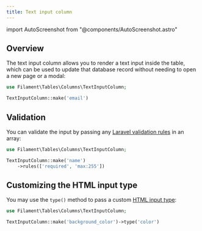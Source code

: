 ```yaml
---
title: Text input column
---
```

import AutoScreenshot from "@components/AutoScreenshot.astro"

## Overview

The text input column allows you to render a text input inside the table, which can be used to update that database record without needing to open a new page or a modal:

```php
use Filament\Tables\Columns\TextInputColumn;

TextInputColumn::make('email')
```

<AutoScreenshot name="tables/columns/text-input/simple" alt="Text input column" version="3.x" />

## Validation

You can validate the input by passing any [Laravel validation rules](https://laravel.com/docs/validation#available-validation-rules) in an array:

```php
use Filament\Tables\Columns\TextInputColumn;

TextInputColumn::make('name')
    ->rules(['required', 'max:255'])
```

## Customizing the HTML input type

You may use the `type()` method to pass a custom [HTML input type](https://developer.mozilla.org/en-US/docs/Web/HTML/Element/input#input_types):

```php
use Filament\Tables\Columns\TextInputColumn;

TextInputColumn::make('background_color')->type('color')
```
